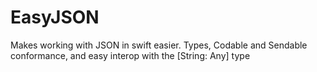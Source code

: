 # EasyJSON
Makes working with JSON in swift easier. Types, Codable and Sendable conformance, and easy interop with the [String: Any] type
